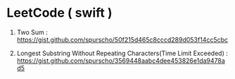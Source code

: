 # LeetCode ( swift )
1. Two Sum :
https://gist.github.com/spurscho/50f215d465c8cccd289d053f14cc5cbc

3. Longest Substring Without Repeating Characters(Time Limit Exceeded) : https://gist.github.com/spurscho/3569448aabc4dee453826e1da9478ad5

